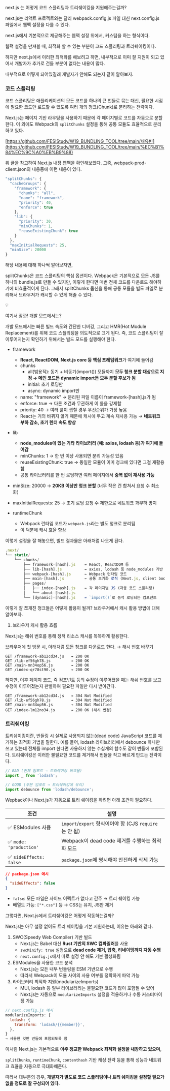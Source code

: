 next.js 는 어떻게 코드 스플리팅과 트리쉐이킹을 지원해주는걸까?

next.js는 리액트 프로젝트와는 달리 webpack.config.js 파일 대신 next.config.js 파일에서 웹팩 설정을 다를 수 있다.

next.js에서 기본적으로 제공해주는 웹팩 설정 위에서, 커스텀을 하는 형식이다.

웹팩 설정을 만져볼 때, 최적화 할 수 있는 부분이 코드 스플리팅과 트리쉐이킹이다.

하지만 next.js에서 이러한 최적화를 해보려고 하면, 내부적으로 이미 잘 지원이 되고 있어서 개발자가 추가로 건들 부분이 없다는 내용이 많다.

내부적으로 어떻게 되어있길래 개발자가 안해도 되는지 같이 알아보자.

### 코드 스플리팅

코드 스플리팅은 애플리케이션의 모든 코드를 하나의 큰 번들로 묶는 대신, 필요한 시점에 필요한 코드만 로드할 수 있도록 여러 개의 청크(Chunk)로 분리하는 전략이다.

Next.js는 페이지 기반 라우팅을 사용하기 때문에 각 페이지별로 코드를 자동으로 분할한다. 이 외에도 Webpack의 `splitChunks` 설정을 통해 공통 모듈도 효율적으로 분리하고 있다.

[https://github.com/FESIStudy/W19_BUNDLING_TOOL/tree/main/채유빈](https://github.com/FESIStudy/W19_BUNDLING_TOOL/tree/main/%EC%B1%84%EC%9C%A0%EB%B9%88)

위 글을 참고하여 Next.js 내장 웹팩을 확인해보았다. 그중, webpack-prod-client.json의 내용중에 이런 내용이 있다.

```jsx
"splitChunks": {
  "cacheGroups": {
    "framework": {
      "chunks": "all",
      "name": "framework",
      "priority": 40,
      "enforce": true
    },
    "lib": {
      "priority": 30,
      "minChunks": 1,
      "reuseExistingChunk": true
    }
  },
  "maxInitialRequests": 25,
  "minSize": 20000
}
```

해당 내용에 대해 하나씩 알아보자면, 

splitChunks은 코드 스플리팅의 핵심 옵션이다. Webpack은 기본적으로 모든 JS를 하나의 bundle.js로 만들 수 있지만, 이렇게 한다면 매번 전체 코드를 다운로드 해야하기에 비효율적이게 된다. 그래서 splitChunks 옵션을 통해 공통 모듈을 별도 파일로 분리해서 브라우저가 캐시할 수 있게 해줄 수 있다.

<aside>
💡

여기서 잠깐! 개발 모드에서는?

개발 모드에서는 빠른 빌드 속도와 간단한 디버깅, 그리고 HMR(Hot Module Replacement)를 위해 코드 스플리팅을 의도적으로 끄게 된다. 즉, 코드 스플리팅이 잘 이루어지는지 확인하기 위해서는 빌드 모드를 실행해야 한다.

</aside>

- framework
    - **React, ReactDOM, Next.js core 등 핵심 프레임워크**가 여기에 들어감
    - chunks
        - all(범용적): 동기 + 비동기(import()) 모듈까지 **모두 청크 분할 대상으로 지정 → 메인 코드든 dynamic import든 모두 분할 후보가 됨**
        - initial: 초기 로딩만
        - async: dynamic import만
    - name: "framework" → 분리된 파일 이름이 framework-[hash].js가 됨
    - enforce: true → 다른 조건과 무관하게 이 룰을 강제함
    - priority: 40 → 여러 룰이 겹칠 경우 우선순위가 가장 높음
    - React는 거의 바뀌지 않기 때문에 캐시에 두고 계속 재사용 가능 → **네트워크 부하 감소, 초기 렌더 속도 향상**
- lib
    - **node_modules에 있는 기타 라이브러리 (예: axios, lodash 등)가 여기에 들어감**
    - minChunks: 1 → 한 번 이상 사용되면 분리 가능성 있음
    - reuseExistingChunk: true → 동일한 모듈이 이미 청크에 있다면 그걸 재활용함
    - 공통 라이브러리를 한 번 로딩하면 여러 페이지에서 **중복 없이 재사용 가능**
- minSize: 20000 → **20KB 이상만 청크 분할** (너무 작은 건 합쳐서 요청 수 최소화)
- maxInitialRequests: 25 → 초기 로딩 요청 수 제한으로 네트워크 과부하 방지

- runtimeChunk
    - Webpack 런타임 코드가 `webpack.js`라는 별도 청크로 분리됨
    - 이 덕분에 캐시 효율 향상

이렇게 설정을 잘 해놓으면, 빌드 결과물은 아래처럼 나오게 된다.

```jsx
.next/
└── static/
    └── chunks/
        ├── framework-[hash].js    ← React, ReactDOM 등
        ├── lib-[hash].js          ← axios, lodash 등 node_modules 기반 공통 라이브러리
        ├── webpack-[hash].js      ← Webpack 런타임 코드
        ├── main-[hash].js         ← 공통 초기화 로직 (Next.js, client bootstrap 등)
        ├── pages/
        │   ├── index-[hash].js    ← 각 페이지별 JS (자동 코드 스플리팅)
        │   └── about-[hash].js
        └── [dynamic]-[hash].js    ← `import()`로 동적 로딩되는 컴포넌트
```

이렇게 잘 쪼개진 청크들은 어떻게 활용이 될까? 브라우저에서 캐시 활용 방법에 대해 알아보자.

1. 브라우저 캐시 활용 흐름

Next.js는 해쉬 번호를 통해 정적 리소스 캐시를 똑똑하게 활용한다.

브라우저에 첫 방문 시, 아래처럼 모든 청크를 다운로드 한다. → 해시 번호 바꾸기

```vbnet
GET /framework-ab12cd34.js   → 200 OK
GET /lib-ef56gh78.js         → 200 OK
GET /main-mn34op56.js        → 200 OK
GET /index-qr78st90.js       → 200 OK
```

하지만, 이후 페이지 코드, 즉 컴포넌트 등의 수정이 이루어졌을 때는 해쉬 번호를 보고 수정이 이루어졌는지 판별하여 필요한 파일만 다시 받아간다.

```vbnet
GET /framework-ab12cd34.js   → 304 Not Modified
GET /lib-ef56gh78.js         → 304 Not Modified
GET /main-mn34op56.js        → 304 Not Modified
GET /index-lm12no34.js       → 200 OK (해시 변경)
```

### 트리쉐이킹

트리쉐이킹이란, 번들링 시 실제로 사용되지 않는(dead code) JavaScript 코드를 제거하는 최적화 기법을 말한다. 예를 들어, lodash 라이브러리에서 debounce 하나만 쓰고 있는데 전체를 import 한다면 사용하지 않는 수십개의 함수도 같이 번들에 포함된다. 트리쉐이킹은 이러한 불필요한 코드를 제거해서 번들을 작고 빠르게 만드는 전략이다.

```jsx
// BAD (전체 임포트 → 트리쉐이킹 비효율)
import _ from 'lodash';

// GOOD (부분 임포트 → 트리쉐이킹에 유리)
import debounce from 'lodash/debounce';
```

Wepback이나 Next.js가 자동으로 트리 쉐이킹을 하려면 아래 조건이 필요하다.

| 조건 | 설명 |
| --- | --- |
| ✅ ESModules 사용 | `import`/`export` 형식이어야 함 (CJS `require`는 안 됨) |
| ✅ `mode: 'production'` | Webpack이 dead code 제거를 수행하는 최적화 모드 |
| ✅ `sideEffects: false` | `package.json`에 명시해야 안전하게 삭제 가능 |

```json
// package.json 예시
{
  "sideEffects": false
}
```

- `false`: 모든 파일은 사이드 이펙트가 없다고 간주 → 트리 쉐이킹 가능
- 배열도 가능: `["*.css"]` 등 → CSS는 유지, JS만 제거

그렇다면, Next.js에서 트리쉐이킹은 어떻게 작동하는걸까?

Next.js는 아무 설정 없이도 트리 쉐이킹을 기본 지원하는데, 이유는 아래와 같다.

1. SWC(Speedy Web Compiler) 기반 빌드
    - Next.js는 Babel 대신 **Rust 기반의 SWC 컴파일러**를 사용
    - `swcMinify: true` 설정으로 **dead code 제거, 압축, 리네이밍까지 자동 수행**
    - `next.config.js`에서 따로 설정 안 해도 기본 활성화됨
2. ESModules을 사용한 코드 분석
    - Next.js는 모든 내부 번들링을 ESM 기반으로 수행
    - 따라서 Webpack이 모듈 사이의 사용 여부를 정확하게 파악 가능
3. 라이브러리 최적화 지원(modularizeImports)
    - MUI, lodash 등 일부 라이브러리는 불필요한 코드가 많이 포함될 수 있어
    - Next.js는 자동으로 `modularizeImports` 설정을 적용하거나 수동 커스터마이징 가능

```jsx
// next.config.js 예시
modularizeImports: {
  lodash: {
    transform: 'lodash/{{member}}',
  },
}
→ 사용한 것만 번들에 포함되도록 함
```

이처럼 Next.js는 기본적으로 **아주 정교한 Webpack 최적화 설정을 내장하고 있으며**,

`splitChunks`, `runtimeChunk`, `contenthash` 기반 캐싱 전략 등을 통해 성능과 네트워크 효율을 자동으로 극대화해준다.

따라서 대부분의 경우, **개발자가 별도로 코드 스플리팅이나 트리 쉐이킹을 설정할 필요가 없을 정도로 잘 구성되어 있다.**
